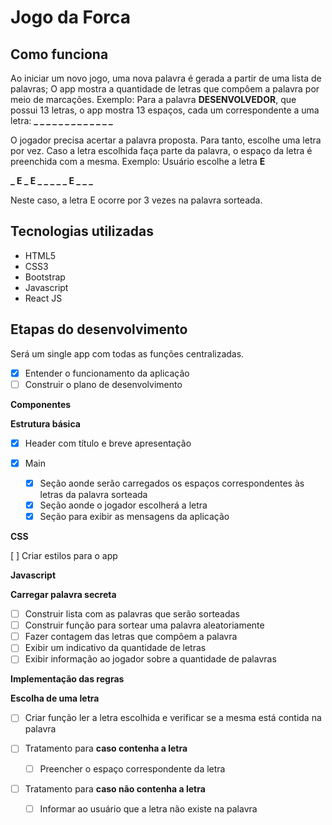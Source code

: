 # Jogo da Forca

## Como funciona
Ao iniciar um novo jogo, uma nova palavra é gerada a partir de uma lista de palavras;
O app mostra a quantidade de letras que compôem a palavra por meio de marcações. 
Exemplo:
Para a palavra **DESENVOLVEDOR**, que possui 13 letras, o app mostra 13 espaços, cada um correspondente a uma letra:
**_ _ _ _ _ _ _ _ _ _ _ _ _**

O jogador precisa acertar a palavra proposta. Para tanto, escolhe uma letra por vez.
Caso a letra escolhida faça parte da palavra, o espaço da letra é preenchida com a mesma.
Exemplo:
Usuário escolhe a letra **E**

**_ E _ E _ _ _ _ _ E _ _ _** 

Neste caso, a letra E ocorre por 3 vezes na palavra sorteada.

## Tecnologias utilizadas

- HTML5
- CSS3
- Bootstrap
- Javascript
- React JS
## Etapas do desenvolvimento

Será um single app com todas as funções centralizadas.

- [x] Entender o funcionamento da aplicação
- [ ] Construir o plano de desenvolvimento
    
**Componentes**

**Estrutura básica**

- [x] Header com título e breve apresentação

- [x] Main
    - [x] Seção aonde serão carregados os espaços correspondentes às letras da palavra sorteada
    - [x] Seção aonde o jogador escolherá a letra
    - [x] Seção para exibir as mensagens da aplicação

**CSS**

[ ] Criar estilos para o app

**Javascript**

**Carregar palavra secreta**

- [ ] Construir lista com as palavras que serão sorteadas
- [ ] Construir função para sortear uma palavra aleatoriamente
- [ ] Fazer contagem das letras que compôem a palavra
- [ ] Exibir um indicativo da quantidade de letras
- [ ] Exibir informação ao jogador sobre a quantidade de palavras

**Implementação das regras**

**Escolha de uma letra**

- [ ] Criar função ler a letra escolhida e verificar se a mesma está contida na palavra

- [ ] Tratamento para **caso contenha a letra**
    - [ ] Preencher o espaço correspondente da letra

- [ ] Tratamento para **caso não contenha a letra**
    - [ ] Informar ao usuário que a letra não existe na palavra


